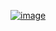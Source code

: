 ﻿[![image](https://github.com/wow2658/CodingTest/assets/34699039/85f5bd5a-da51-45d4-b2e4-eda8d1918dd3)](https://www.acmicpc.net/problem/1463)
